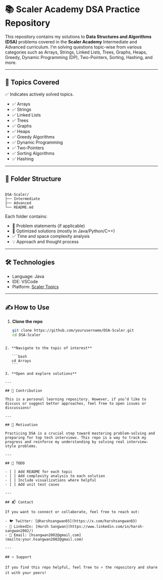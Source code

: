 # 📚 Scaler Academy DSA Practice Repository

This repository contains my solutions to **Data Structures and Algorithms (DSA)** problems covered in the **Scaler Academy** Intermediate and Advanced curriculum. I'm solving questions topic-wise from various categories such as Arrays, Strings, Linked Lists, Trees, Graphs, Heaps, Greedy, Dynamic Programming (DP), Two-Pointers, Sorting, Hashing, and more.

---

## 🧠 Topics Covered

✅ Indicates actively solved topics.

- ✅ Arrays
- ✅ Strings
- ✅ Linked Lists
- ✅ Trees
- ✅ Graphs
- ✅ Heaps
- ✅ Greedy Algorithms
- ✅ Dynamic Programming
- ✅ Two-Pointers
- ✅ Sorting Algorithms
- ✅ Hashing

---

## 📁 Folder Structure

```

DSA-Scaler/
├── Intermediate
├── Advanced
└── README.md

```

Each folder contains:

- 📄 Problem statements (if applicable)
- 🧮 Optimized solutions (mostly in Java/Python/C++)
- ✅ Time and space complexity analysis
- 💡 Approach and thought process

---

## 🛠️ Technologies

- Language: Java
- IDE: VSCode
- Platform: [Scaler Topics](https://www.interviewbit.com/courses/programming/)

---

## ✍️ How to Use

1. **Clone the repo**
   ```bash
   git clone https://github.com/yourusername/DSA-Scaler.git
   cd DSA-Scaler
   ```

````

2. **Navigate to the topic of interest**

   ```bash
   cd Arrays
   ```

3. **Open and explore solutions**

---

## 🧩 Contribution

This is a personal learning repository. However, if you’d like to discuss or suggest better approaches, feel free to open issues or discussions!

---

## 🧠 Motivation

Practicing DSA is a crucial step toward mastering problem-solving and preparing for top tech interviews. This repo is a way to track my progress and reinforce my understanding by solving real interview-style problems.

---

## 📌 TODO

- [ ] Add README for each topic
- [ ] Add complexity analysis to each solution
- [ ] Include visualizations where helpful
- [ ] Add unit test cases

---

## 📬 Contact

If you want to connect or collaborate, feel free to reach out:

- 🐦 Twitter: [@harshsangwan03](https://x.com/harshsangwan03)
- 💼 LinkedIn: [Harsh Sangwan](https://www.linkedin.com/in/harsh-sangwan2002/)
- 📧 Email: [hsangwan2002@gmail.com](mailto:your.hsangwan2002@gmail.com)

---

## ⭐️ Support

If you find this repo helpful, feel free to ⭐️ the repository and share it with your peers!
````
